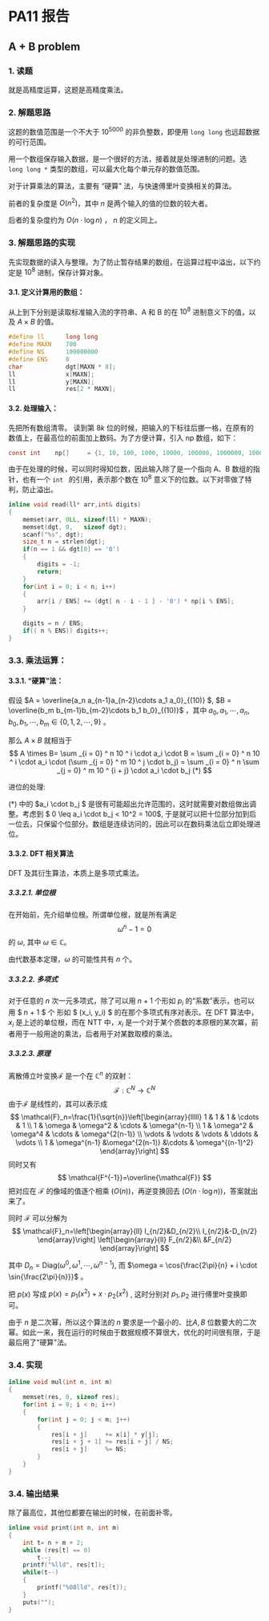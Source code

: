 # PA11 报告
## A + B problem
### 1. 读题
就是高精度运算，这题是高精度乘法。
### 2. 解题思路
这题的数值范围是一个不大于 $10^{5000}$ 的非负整数，即便用 ``` long long ```  也远超数据的可行范围。

用一个数组保存输入数据，是一个很好的方法，接着就是处理进制的问题。选 ``` long long * ``` 类型的数组，可以最大化每个单元存的数值范围。

对于计算乘法的算法，主要有 “硬算” 法，与快速傅里叶变换相关的算法。

前者的复杂度是 $O(n^2)$，其中 $n$ 是两个输入的值的位数的较大者。

后者的复杂度约为 $O(n\cdot \log n)$ ， $n$ 的定义同上。

### 3. 解题思路的实现

先实现数据的读入与整理。为了防止暂存结果的数组，在运算过程中溢出，以下约定是 $10^8$ 进制，保存计算对象。
#### 3.1. 定义计算用的数组： 
从上到下分别是读取标准输入流的字符串、A 和 B 的在 $10^8$ 进制意义下的值，以及 $A\times B$ 的值。

```c++
#define ll      long long
#define MAXN    700
#define NS      100000000
#define ENS     8
char            dgt[MAXN * 8];
ll              x[MAXN];
ll              y[MAXN];
ll              res[2 * MAXN];
```
#### 3.2. 处理输入：
先把所有数组清零。
读到第 $8k$ 位的时候，把输入的下标往后挪一格，在原有的数值上，在最高位的前面加上数码。为了方便计算，引入 np 数组，如下：

``` c
const int    np[]     = {1, 10, 100, 1000, 10000, 100000, 1000000, 10000000};
```

由于在处理的时候，可以同时得知位数，因此输入除了是一个指向 A、B 数组的指针，也有一个 ```int ``` 的引用，表示那个数在 $10^8$ 意义下的位数。以下对零做了特判，防止溢出。

```c++
inline void read(ll* arr,int& digits)
{
    memset(arr, 0LL, sizeof(ll) * MAXN);
    memset(dgt, 0,   sizeof dgt);
    scanf("%s", dgt);
    size_t n = strlen(dgt);
    if(n == 1 && dgt[0] == '0') 
    {
        digits = -1;
        return;
    }
    for(int i = 0; i < n; i++)
    {
        arr[i / ENS] += (dgt[ n - i - 1 ] - '0') * np[i % ENS];
    }

    digits = n / ENS;
    if(( n % ENS)) digits++;
}
```

### 3.3. 乘法运算：

#### 3.3.1. “硬算”法：

假设 $A = \overline{a_n a_{n-1}a_{n-2}\cdots a_1 a_0}_{(10)} $,  $B =  \overline{b_m b_{m-1}b_{m-2}\cdots b_1 b_0}_{(10)}$ ，其中 $a_0,a_1,\cdots, a_n, b_0, b_1, \cdots,b_m \in \{0,1,2,\cdots,9\}$ 。

那么 $A \times B$ 就相当于 
$$
A \times B= \sum _{i = 0} ^ n 10 ^ i \cdot a_i \cdot B = \sum _{i = 0} ^ n 10 ^ i \cdot a_i \cdot (\sum _{j = 0} ^ m 10 ^ j \cdot b_j) = \sum _{i = 0} ^ n \sum _{j = 0} ^ m 10 ^ {i + j} \cdot a_i \cdot b_j   (*)
$$

进位的处理:

$(*)$ 中的 $a_i \cdot b_j $ 是很有可能超出允许范围的，这时就需要对数组做出调整。考虑到 $ 0 \leq a_i \cdot b_j < 10^2 = 100$, 于是就可以把十位部分加到后一位去，只保留个位部分。数组是连续访问的，因此可以在数码乘法后立即处理进位。

#### 3.3.2. DFT 相关算法

DFT 及其衍生算法，本质上是多项式乘法。

##### 3.3.2.1. 单位根

在开始前，先介绍单位根。所谓单位根，就是所有满足
$$
\omega ^n - 1 =0
$$
 的 $\omega$, 其中 $\omega \in\mathbb{C}$。

由代数基本定理，$\omega$ 的可能性共有 $n$ 个。

##### 3.3.2.2. 多项式

对于任意的 $n$ 次一元多项式，除了可以用 $n + 1$ 个形如  $p_{i}$ 的“系数”表示，也可以用  $ n + 1 $ 个 形如 $ (x_i, y_i) $ 的在那个多项式有序对表示。在 DFT 算法中，$x_i$ 是上述的单位根，而在 NTT 中，$x_i$ 是一个对于某个质数的本原根的某次冪，前者用于一般用途的乘法，后者用于对某数取模的乘法。

##### 3.3.2.3. 原理

离散傅立叶变换$\mathcal{F}$ 是一个在 $\mathbb{C}^n$ 的双射：
$$
\mathcal{F}:\mathbb{C}^N\to\mathbb{C}^N
$$
由于$\mathcal{F}$ 是线性的，其可以表示成
$$
\mathcal{F}_n=\frac{1}{\sqrt{n}}\left[\begin{array}{lllll}
1 &       1  & 1        & \cdots & 1 \\
1 & \omega   & \omega^2 & \cdots & \omega^{n-1} \\
1 & \omega^2 & \omega^4 & \cdots & \omega^{2(n-1)} \\
\vdots & \vdots & \vdots & \ddots & \vdots \\
1 & \omega^{n-1} &\omega^{2(n-1)} &\cdots & \omega^{(n-1)^2}
\end{array}\right]
$$
同时又有
$$
\mathcal{F^{-1}}=\overline{\mathcal{F}}
$$
把对应在 $\mathcal{F}$ 的像域的值逐个相乘 ($O(n)$)，再逆变换回去 ($O(n\cdot \log{n})$)，答案就出来了。

同时 $\mathcal{F}$ 可以分解为 
$$
\mathcal{F}_n=\left[\begin{array}{ll}
I_{n/2}&D_{n/2}\\
I_{n/2}&-D_{n/2}
\end{array}\right]
\left[\begin{array}{ll}
F_{n/2}&\\
&F_{n/2}
\end{array}\right]
$$


其中 $D_n=\mathrm{Diag}(\omega^0,\omega^1,\cdots,\omega^{n-1})$, 而 $\omega = \cos{\frac{2\pi}{n} + i \cdot \sin{\frac{2\pi}{n}}}$ 。

把 $p(x)$ 写成 $p(x) = p_1(x^2)+x\cdot p_2(x^2)$ , 这时分别对 $p_1, p_2$  进行傅里叶变换即可。

由于 $n$ 是二次幂，所以这个算法的 $n$ 要求是一个最小的、比$A,B$ 位数要大的二次幂。如此一来，我在运行的时候由于数据规模不算很大，优化的时间很有限，于是最后用了"硬算"法。

### 3.4. 实现

```c++
inline void mul(int n, int m)
{
    memset(res, 0, sizeof res);
    for(int i = 0; i < n; i++)
    {
        for(int j = 0; j < m; j++)
        {
            res[i + j]     += x[i] * y[j];
            res[i + j + 1] += res[i + j] / NS;
            res[i + j]     %= NS;
        }
    }
}
```

 

### 3.4. 输出结果
除了最高位，其他位都要在输出的时候，在前面补零。
```c++
inline void print(int n, int m)
{
    int t= n + m + 2;
    while (res[t] == 0)
        t--;
    printf("%lld", res[t]);
    while(t--)
    {
        printf("%08lld", res[t]);
    }
    puts("");
}
```

